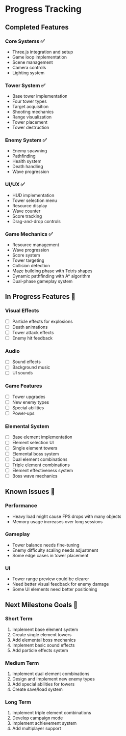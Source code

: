 # Progress Tracking

## Completed Features

### Core Systems ✅
- Three.js integration and setup
- Game loop implementation
- Scene management
- Camera controls
- Lighting system

### Tower System ✅
- Base tower implementation
- Four tower types
- Target acquisition
- Shooting mechanics
- Range visualization
- Tower placement
- Tower destruction

### Enemy System ✅
- Enemy spawning
- Pathfinding
- Health system
- Death handling
- Wave progression

### UI/UX ✅
- HUD implementation
- Tower selection menu
- Resource display
- Wave counter
- Score tracking
- Drag-and-drop controls

### Game Mechanics ✅
- Resource management
- Wave progression
- Score system
- Tower targeting
- Collision detection
- Maze building phase with Tetris shapes
- Dynamic pathfinding with A* algorithm
- Dual-phase gameplay system

## In Progress Features 🚧

### Visual Effects
- [ ] Particle effects for explosions
- [ ] Death animations
- [ ] Tower attack effects
- [ ] Enemy hit feedback

### Audio
- [ ] Sound effects
- [ ] Background music
- [ ] UI sounds

### Game Features
- [ ] Tower upgrades
- [ ] New enemy types
- [ ] Special abilities
- [ ] Power-ups

### Elemental System
- [ ] Base element implementation
- [ ] Element selection UI
- [ ] Single element towers
- [ ] Elemental boss system
- [ ] Dual element combinations
- [ ] Triple element combinations
- [ ] Element effectiveness system
- [ ] Boss wave mechanics

## Known Issues 🐛

### Performance
- Heavy load might cause FPS drops with many objects
- Memory usage increases over long sessions

### Gameplay
- Tower balance needs fine-tuning
- Enemy difficulty scaling needs adjustment
- Some edge cases in tower placement

### UI
- Tower range preview could be clearer
- Need better visual feedback for enemy damage
- Some UI elements need better positioning

## Next Milestone Goals 🎯

### Short Term
1. Implement base element system
2. Create single element towers
3. Add elemental boss mechanics
4. Implement basic sound effects
5. Add particle effects system

### Medium Term
1. Implement dual element combinations
2. Design and implement new enemy types
3. Add special abilities for towers
4. Create save/load system

### Long Term
1. Implement triple element combinations
2. Develop campaign mode
3. Implement achievement system
4. Add multiplayer support 